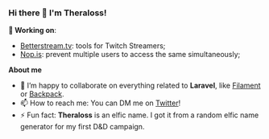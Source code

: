 ### Hi there 👋 I'm **Theraloss**!

**🔭 Working on**: 

- [Betterstream.tv](https://betterstream.tv/): tools for Twitch Streamers;
- [Nop.is](https://nop.is): prevent multiple users to access the same simultaneously;

**About me**

- 👯 I’m happy to collaborate on everything related to **Laravel**, like [Filament](https://filamentadmin.com/) or [Backpack](https://backpackforlaravel.com/).
- 📫 How to reach me: You can DM me on [Twitter](https://twitter.com/theraloss)!
- ⚡ Fun fact: **Theraloss** is an elfic name. I got it from a random elfic name generator for my first D&D campaign.
